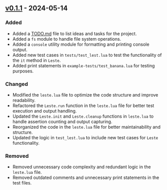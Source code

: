## [v0.1.1] - 2024-05-14

### Added

- Added a [TODO.md](TODO.md) file to list ideas and tasks for the project.
- Added a `fs` module to handle file system operations.
- Added a `console` utility module for formatting and printing console output.
- Added new test cases in `tests/test_lest.lua` to test the functionality of the `it` method in `Leste`.
- Added print statements in `example-tests/test_banana.lua` for testing purposes.

### Changed

- Modified the `leste.lua` file to optimize the code structure and improve readability.
- Refactored the `Leste.run` function in the `leste.lua` file for better test execution and output handling.
- Updated the `Leste.init` and `Leste.cleanup` functions in `leste.lua` to handle assertion counting and output capturing.
- Reorganized the code in the `leste.lua` file for better maintainability and structure.
- Updated the logic in `test_lest.lua` to include new test cases for `Leste` functionality.

### Removed

- Removed unnecessary code complexity and redundant logic in the `leste.lua` file.
- Removed outdated comments and unnecessary print statements in the test files.

[v0.1.1]: https://github.com/AdaiasMagdiel/Leste/compare/v0.1.0...v0.1.1
